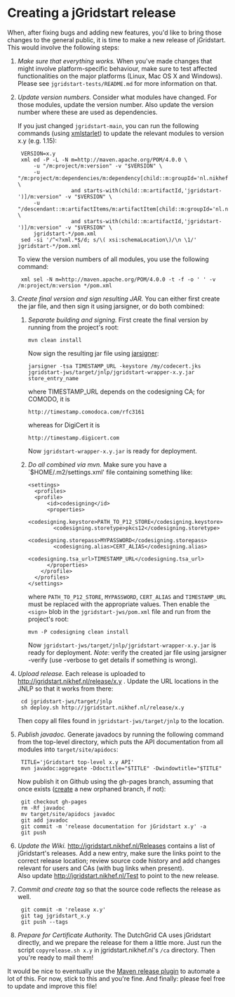Creating a jGridstart release
=============================

When, after fixing bugs and adding new features, you'd like to bring those
changes to the general public, it is time to make a new release of jGridstart.
This would involve the following steps:


1. *Make sure that everything works.*
   When you've made changes that might involve platform-specific behaviour,
   make sure to test affected functionalities on the major platforms (Linux,
   Mac OS X and Windows). Please see `jgridstart-tests/README.md` for more
   information on that.


2. *Update version numbers.*
   Consider what modules have changed. For those modules, update the version
   number. Also update the version number where these are used as dependencies.

   If you just changed `jgridstart-main`, you can run the following commands
   (using [xmlstarlet]) to update the relevant modules to version x.y (e.g. 1.15):

        VERSION=x.y
        xml ed -P -L -N m=http://maven.apache.org/POM/4.0.0 \
            -u "/m:project/m:version" -v "$VERSION" \
            -u "/m:project/m:dependencies/m:dependency[child::m:groupId='nl.nikhef.jgridstart' \
                        and starts-with(child::m:artifactId,'jgridstart-')]/m:version" -v "$VERSION" \
            -u "/descendant::m:artifactItems/m:artifactItem[child::m:groupId='nl.nikhef.jgridstart' \
                        and starts-with(child::m:artifactId,'jgridstart-')]/m:version" -v "$VERSION" \
            jgridstart-*/pom.xml
        sed -si '/^<?xml.*$/d; s/\( xsi:schemaLocation\)/\n \1/' jgridstart-*/pom.xml

   To view the version numbers of all modules, you use the following command:
   
        xml sel -N m=http://maven.apache.org/POM/4.0.0 -t -f -o ' ' -v /m:project/m:version */pom.xml


3. *Create final version and sign resulting JAR.*
   You can either first create the jar file, and then sign it using jarsigner, or do both combined:
   1. *Separate building and signing.*
      First create the final version by running from the project's root:

          mvn clean install
     
      Now sign the resulting jar file using [jarsigner]:

          jarsigner -tsa TIMESTAMP_URL -keystore /my/codecert.jks jgridstart-jws/target/jnlp/jgridstart-wrapper-x.y.jar store_entry_name

      where TIMESTAMP_URL depends on the codesigning CA; for COMODO, it is
	  
	      http://timestamp.comodoca.com/rfc3161
		  
      whereas for DigiCert it is
	  
	      http://timestamp.digicert.com
      
      Now `jgridstart-wrapper-x.y.jar` is ready for deployment.
   2. *Do all combined via mvn.*
      Make sure you have a `$HOME/.m2/settings.xml' file containing something like:

          <settings>
            <profiles>
            <profile>
                <id>codesigning</id>
                <properties>
                  <codesigning.keystore>PATH_TO_P12_STORE</codesigning.keystore>
                  <codesigning.storetype>pkcs12</codesigning.storetype>
                  <codesigning.storepass>MYPASSWORD</codesigning.storepass>
                  <codesigning.alias>CERT_ALIAS</codesigning.alias>
                  <codesigning.tsa_url>TIMESTAMP_URL</codesigning.tsa_url>
                </properties>
              </profile>
            </profiles>
          </settings>
          
      where `PATH_TO_P12_STORE`, `MYPASSWORD`, `CERT_ALIAS` and `TIMESTAMP_URL` must be replaced with the appropriate values.
      Then enable the `<sign>` blob in the `jgridstart-jws/pom.xml` file and run from the project's root:
  
          mvn -P codesigning clean install

      Now `jgridstart-jws/target/jnlp/jgridstart-wrapper-x.y.jar` is ready for
      deployment.
      *Note*: verify the created jar file using jarsigner -verify (use -verbose
      to get details if something is wrong).

4. *Upload release.*
   Each release is uploaded to http://jgridstart.nikhef.nl/release/x.y .
   Update the URL locations in the JNLP so that it works from there:

        cd jgridstart-jws/target/jnlp
        sh deploy.sh http://jgridstart.nikhef.nl/release/x.y

   Then copy all files found in `jgridstart-jws/target/jnlp` to the location.


6. *Publish javadoc.*
   Generate javadocs by running the following command from the top-level
   directory, which puts the API documentation from all modules into
   `target/site/apidocs`:

        TITLE='jGridstart top-level x.y API'
        mvn javadoc:aggregate -Ddoctitle="$TITLE" -Dwindowtitle="$TITLE"

   Now publish it on Github using the gh-pages branch, assuming that once exists
   ([create](https://help.github.com/articles/creating-project-pages-manually)
   a new orphaned branch, if not):

        git checkout gh-pages
        rm -Rf javadoc
        mv target/site/apidocs javadoc
        git add javadoc
        git commit -m 'release documentation for jGridstart x.y' -a
        git push


7. *Update the Wiki.*
   http://jgridstart.nikhef.nl/Releases contains a list of jGridstart's
   releases. Add a new entry, make sure the links point to the correct release
   location; review source code history and add changes relevant for users and
   CAs (with bug links when present).  
   Also update http://jgridstart.nikhef.nl/Test to point to the new release.


8. *Commit and create tag* so that the source code reflects the release as well.

        git commit -m 'release x.y'
        git tag jgridstart_x.y
        git push --tags


9. *Prepare for Certificate Authority.* The DutchGrid CA uses jGridstart
   directly, and we prepare the release for them a little more. Just run the
   script `copyrelease.sh x.y` in jgridstart.nikhef.nl's `/ca` directory. Then
   you're ready to mail them!



It would be nice to eventually use the [Maven release plugin] to automate a lot of this.
For now, stick to this and you're fine.
And finally: please feel free to update and improve this file!


[xmlstarlet]: http://xmlstar.sourceforge.net/
[jarsigner]: http://docs.oracle.com/javase/7/docs/technotes/tools/solaris/jarsigner.html
[Maven release plugin]: http://maven.apache.org/plugins/maven-release-plugin
